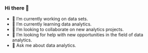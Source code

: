 ### Hi there 👋

- 🔭 I’m currently working on data sets.
- 🌱 I’m currently learning data analytics.
- 👯 I’m looking to collaborate on new analytics projects.
- 🤔 I’m looking for help with new opportunities in the field of data analytics.
- 💬 Ask me about data analytics.
